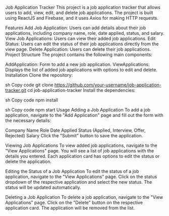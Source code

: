 Job Application Tracker
This project is a job application tracker that allows users to add, view, edit, and delete job applications. The project is built using ReactJS and Firebase, and it uses Axios for making HTTP requests.

Features
Add Job Application: Users can add details about their job applications, including company name, role, date applied, status, and salary.
View Job Applications: Users can view their added job applications.
Edit Status: Users can edit the status of their job applications directly from the view page.
Delete Application: Users can delete their job applications.
Project Structure
The project contains the following main components:

AddApplication: Form to add a new job application.
ViewApplications: Displays the list of added job applications with options to edit and delete.
Installation
Clone the repository:

sh
Copy code
git clone https://github.com/your-username/job-application-tracker.git
cd job-application-tracker
Install the dependencies:

sh
Copy code
npm install

sh
Copy code
npm start
Usage
Adding a Job Application
To add a job application, navigate to the "Add Application" page and fill out the form with the necessary details:

Company Name
Role
Date Applied
Status (Applied, Interview, Offer, Rejected)
Salary
Click the "Submit" button to save the application.

Viewing Job Applications
To view added job applications, navigate to the "View Applications" page. You will see a list of job applications with the details you entered. Each application card has options to edit the status or delete the application.

Editing the Status of a Job Application
To edit the status of a job application, navigate to the "View Applications" page. Click on the status dropdown of the respective application and select the new status. The status will be updated automatically.

Deleting a Job Application
To delete a job application, navigate to the "View Applications" page. Click on the "Delete" button on the respective application card. The application will be removed from the list.
